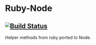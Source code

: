 # Ruby-Node
[![Build Status](https://travis-ci.org/crookedneighbor/ruby-node.svg?branch=master)](https://travis-ci.org/crookedneighbor/ruby-node)
---

Helper methods from ruby ported to Node.
